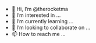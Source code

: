 - 👋 Hi, I’m @therocketma
- 👀 I’m interested in ...
- 🌱 I’m currently learning ...
- 💞️ I’m looking to collaborate on ...
- 📫 How to reach me ...

<!---
therocketma/therocketma is a ✨ special ✨ repository because its `README.md` (this file) appears on your GitHub profile.
You can click the Preview link to take a look at your changes.
--->
